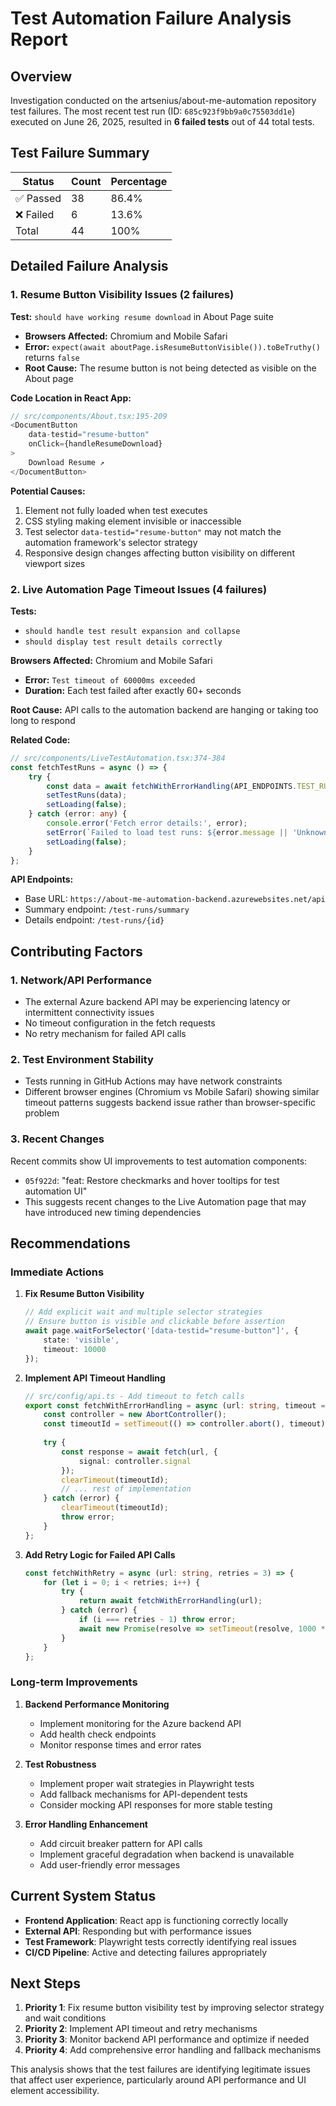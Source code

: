 # Test Automation Failure Analysis Report

## Overview
Investigation conducted on the artsenius/about-me-automation repository test failures. The most recent test run (ID: `685c923f9bb9a0c75503dd1e`) executed on June 26, 2025, resulted in **6 failed tests** out of 44 total tests.

## Test Failure Summary

| Status | Count | Percentage |
|--------|-------|------------|
| ✅ Passed | 38 | 86.4% |
| ❌ Failed | 6 | 13.6% |
| Total | 44 | 100% |

## Detailed Failure Analysis

### 1. Resume Button Visibility Issues (2 failures)

**Test:** `should have working resume download` in About Page suite
- **Browsers Affected:** Chromium and Mobile Safari
- **Error:** `expect(await aboutPage.isResumeButtonVisible()).toBeTruthy()` returns `false`
- **Root Cause:** The resume button is not being detected as visible on the About page

**Code Location in React App:**
```typescript
// src/components/About.tsx:195-209
<DocumentButton
    data-testid="resume-button"
    onClick={handleResumeDownload}
>
    Download Resume ↗
</DocumentButton>
```

**Potential Causes:**
1. Element not fully loaded when test executes
2. CSS styling making element invisible or inaccessible
3. Test selector `data-testid="resume-button"` may not match the automation framework's selector strategy
4. Responsive design changes affecting button visibility on different viewport sizes

### 2. Live Automation Page Timeout Issues (4 failures)

**Tests:** 
- `should handle test result expansion and collapse`
- `should display test result details correctly`

**Browsers Affected:** Chromium and Mobile Safari
- **Error:** `Test timeout of 60000ms exceeded`
- **Duration:** Each test failed after exactly 60+ seconds

**Root Cause:** API calls to the automation backend are hanging or taking too long to respond

**Related Code:**
```typescript
// src/components/LiveTestAutomation.tsx:374-384
const fetchTestRuns = async () => {
    try {
        const data = await fetchWithErrorHandling(API_ENDPOINTS.TEST_RUNS_SUMMARY);
        setTestRuns(data);
        setLoading(false);
    } catch (error: any) {
        console.error('Fetch error details:', error);
        setError(`Failed to load test runs: ${error.message || 'Unknown error'}`);
        setLoading(false);
    }
};
```

**API Endpoints:**
- Base URL: `https://about-me-automation-backend.azurewebsites.net/api`
- Summary endpoint: `/test-runs/summary`
- Details endpoint: `/test-runs/{id}`

## Contributing Factors

### 1. Network/API Performance
- The external Azure backend API may be experiencing latency or intermittent connectivity issues
- No timeout configuration in the fetch requests
- No retry mechanism for failed API calls

### 2. Test Environment Stability
- Tests running in GitHub Actions may have network constraints
- Different browser engines (Chromium vs Mobile Safari) showing similar timeout patterns suggests backend issue rather than browser-specific problem

### 3. Recent Changes
Recent commits show UI improvements to test automation components:
- `05f922d`: "feat: Restore checkmarks and hover tooltips for test automation UI"
- This suggests recent changes to the Live Automation page that may have introduced new timing dependencies

## Recommendations

### Immediate Actions

1. **Fix Resume Button Visibility**
   ```typescript
   // Add explicit wait and multiple selector strategies
   // Ensure button is visible and clickable before assertion
   await page.waitForSelector('[data-testid="resume-button"]', { 
       state: 'visible',
       timeout: 10000 
   });
   ```

2. **Implement API Timeout Handling**
   ```typescript
   // src/config/api.ts - Add timeout to fetch calls
   export const fetchWithErrorHandling = async (url: string, timeout = 30000) => {
       const controller = new AbortController();
       const timeoutId = setTimeout(() => controller.abort(), timeout);
       
       try {
           const response = await fetch(url, { 
               signal: controller.signal 
           });
           clearTimeout(timeoutId);
           // ... rest of implementation
       } catch (error) {
           clearTimeout(timeoutId);
           throw error;
       }
   };
   ```

3. **Add Retry Logic for Failed API Calls**
   ```typescript
   const fetchWithRetry = async (url: string, retries = 3) => {
       for (let i = 0; i < retries; i++) {
           try {
               return await fetchWithErrorHandling(url);
           } catch (error) {
               if (i === retries - 1) throw error;
               await new Promise(resolve => setTimeout(resolve, 1000 * (i + 1)));
           }
       }
   };
   ```

### Long-term Improvements

1. **Backend Performance Monitoring**
   - Implement monitoring for the Azure backend API
   - Add health check endpoints
   - Monitor response times and error rates

2. **Test Robustness**
   - Implement proper wait strategies in Playwright tests
   - Add fallback mechanisms for API-dependent tests
   - Consider mocking API responses for more stable testing

3. **Error Handling Enhancement**
   - Add circuit breaker pattern for API calls
   - Implement graceful degradation when backend is unavailable
   - Add user-friendly error messages

## Current System Status

- **Frontend Application**: React app is functioning correctly locally
- **External API**: Responding but with performance issues
- **Test Framework**: Playwright tests correctly identifying real issues
- **CI/CD Pipeline**: Active and detecting failures appropriately

## Next Steps

1. **Priority 1**: Fix resume button visibility test by improving selector strategy and wait conditions
2. **Priority 2**: Implement API timeout and retry mechanisms 
3. **Priority 3**: Monitor backend API performance and optimize if needed
4. **Priority 4**: Add comprehensive error handling and fallback mechanisms

This analysis shows that the test failures are identifying legitimate issues that affect user experience, particularly around API performance and UI element accessibility.